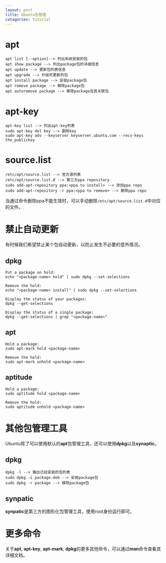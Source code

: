 ```yaml
---
layout: post
title: Ubuntu包管理
catagories: tutorial
---
```


# apt

```
apt list [--option]--> 列出系统安装的包
apt show package --> 列出package包的详细信息
apt update --> 更新包列表信息
apt upgrade --> 升级可更新的包
apt install package --> 安装package包
apt remove package --> 移除package包
apt autoremove package --> 移除package及其关联包
```

# apt-key

```
apt-key list --> 列出apt-key列表
sudo apt-key del key --> 删除key
sudo apt-key adv --keyserver keyserver.ubuntu.com --recv-keys the_publickey
```

# source.list

```
/etc/apt/source.list --> 官方源列表
/etc/apt/source.list.d --> 第三方ppa repository
sudo add-apt-repository ppa:<ppa to install> --> 添加ppa repo
sudo add-apt-repository -r ppa:<ppa to remove> --> 删除ppa repo
```
当通过命令删除ppa不能生效时，可以手动删除`/etc/apt/source.list.d`中对应的文件。

# 禁止自动更新
有时候我们希望禁止某个包自动更新，以防止发生不必要的意外情况。

## dpkg

```
Put a package on hold:
echo "<package-name> hold" | sudo dpkg --set-selections

Remove the hold:
echo "<package-name> install" | sudo dpkg --set-selections

Display the status of your packages:
dpkg --get-selections

Display the status of a single package:
dpkg --get-selections | grep "<package-name>"
```

## apt

```
Hold a package:
sudo apt-mark hold <package-name>

Remove the hold:
sudo apt-mark unhold <package-name>
```

## aptitude

```
Hold a package:
sudo aptitude hold <package-name>

Remove the hold:
sudo aptitude unhold <package-name>
```

# 其他包管理工具
Ubuntu除了可以使用默认的**apt**包管理工具，还可以使用**dpkg**以及**synaptic**。

## dpkg
```
dpkg -l --> 输出已经安装的包列表
sudo dpkg -i package.deb --> 安装package包
sudo dpkg -r package --> 移除package包
```

## synpatic
**synpatic**是第三方的图形化包管理工具，使用root身份运行即可。

# 更多命令
关于**apt**, **apt-key**, **apt-mark**, **dpkg**的更多其他命令，可以通过**man**命令查看其详细文档。
